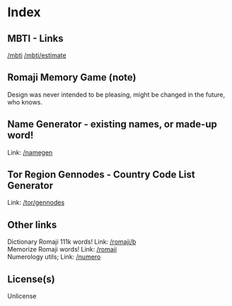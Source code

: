 # Index

## MBTI - Links
[/mbti](https://slowsient.github.io/mbti)
[/mbti/estimate](https://slowsient.github.io/mbti/estimate)

## Romaji Memory Game (note)
Design was never intended to be pleasing, might be changed in the future, who knows.<br>
## Name Generator - existing names, or made-up word!
Link: [/namegen](https://slowsient.github.io/namegen)
## Tor Region Gennodes - Country Code List Generator
Link: [/tor/gennodes](https://slowsient.github.io/tor/gennodes)

## Other links
Dictionary Romaji 111k words! Link: [/romaji/b](https://slowsient.github.io/romaji/b)<br>
Memorize Romaji words! Link: [/romaji](https://slowsient.github.io/romaji)<br>
Numerology utils; Link: [/numero](https://slowsient.github.io/numero)<br>
## License(s)
Unlicense<br>
